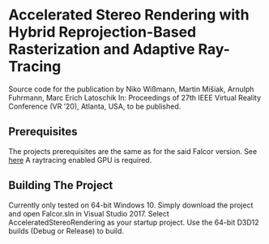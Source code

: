 # Accelerated Stereo Rendering with Hybrid Reprojection-Based Rasterization and Adaptive Ray-Tracing
Source code for the publication by
Niko Wißmann, Martin Mišiak, Arnulph Fuhrmann, Marc Erich Latoschik
In: Proceedings of 27th IEEE Virtual Reality Conference (VR ’20), Atlanta, USA, to be published.

Prerequisites
------------------------
The projects prerequisites are the same as for the said Falcor version. See [here](https://github.com/MartinMisiak/Falcor/blob/AcceleratedStereoRendering_Falcor_3_2_2/Falcor_3_2.md)
A raytracing enabled GPU is required.

Building The Project
---------------
Currently only tested on 64-bit Windows 10. 
Simply download the project and open Falcor.sln in Visual Studio 2017. Select AcceleratedStereoRendering as your startup project. Use the 64-bit D3D12 builds (Debug or Release) to build.
